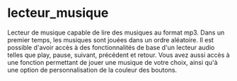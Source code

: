 # lecteur_musique
Lecteur de musique capable de lire des musiques au format mp3. Dans un premier temps, les musiques sont jouées dans un ordre aléatoire. Il est possible d'avoir accès à des fonctionnalités de base d'un lecteur audio telles que play, pause, suivant, précédent et retour. Vous avez aussi accès à une fonction permettant de jouer une musique de votre choix, ainsi qu'à une option de personnalisation de la couleur des boutons.
